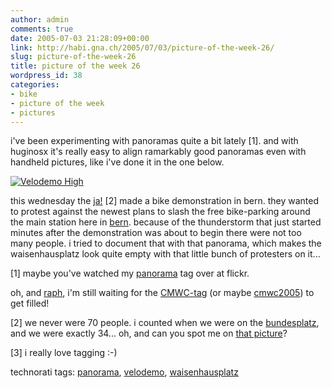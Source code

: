 ```yaml
---
author: admin
comments: true
date: 2005-07-03 21:28:09+00:00
link: http://habi.gna.ch/2005/07/03/picture-of-the-week-26/
slug: picture-of-the-week-26
title: picture of the week 26
wordpress_id: 38
categories:
- bike
- picture of the week
- pictures
---
```


i've been experimenting with panoramas quite a bit lately [1]. and with huginosx it's really easy to align ramarkably good panoramas even with handheld pictures, like i've done it in the one below.

[![Velodemo High](http://habi.gna.ch/blog/images/velodemo_high-tm.jpg)](http://habi.gna.ch/blog/images/velodemo_high.jpg)

this wednesday the [ja!](http://jungealternative.ch/2005_aktionen/2005_06_29_velodemo.html) [2] made a bike demonstration in bern. they wanted to protest against the newest plans to slash the free bike-parking around the main station here in [bern](http://flickr.com/photos/tags/bern). because of the thunderstorm that just started minutes after the demonstration was about to begin there were not too many people. i tried to document that with that panorama, which makes the waisenhausplatz look quite empty with that little bunch of protesters on it...

[1] maybe you've watched my [panorama](http://flickr.com/photos/habi/tags/panorama) tag over at flickr.

oh, and [raph](http://velocite.ch/weblogtoo/), i'm still waiting for the [CMWC-tag](http://flickr.com/photos/tags/cmwc) (or maybe [cmwc2005](http://flickr.com/photos/tags/cmwc2005)) to get filled!

[2] we never were 70 people. i counted when we were on the [bundesplatz](http://flickr.com/photos/tags/bundesplatz), and we were exactly 34... oh, and can you spot me on [that picture](http://jungealternative.ch/images/2005/2005_06_29_veloDEMO/2005_06_29_veloDEMO-018.jpg)?

[3] i really love tagging :-)



technorati tags: [panorama](http://technorati.com/tag/panorama), [velodemo](http://technorati.com/tag/velodemo), [waisenhausplatz](http://technorati.com/tag/waisenhausplatz)


